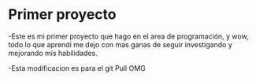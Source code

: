 <h1>Primer proyecto</h1>
-Este es mi primer proyecto que hago en el area de programación, y wow, todo lo que aprendí me dejo con mas ganas de seguir investigando y mejorando mis habilidades.

-Esta modificacion es para el git Pull OMG

